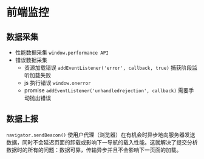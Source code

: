 # 前端监控

## 数据采集

- 性能数据采集 `window.performance API`
- 错误数据采集
  - 资源加载错误 `addEventListener('error', callback, true)` 捕获阶段监听加载失败
  - js 执行错误 `window.onerror`
  - promise `addEventListener('unhandledrejection', callback)` 需要手动抛出错误

## 数据上报

`navigator.sendBeacon()` 使用户代理（浏览器）在有机会时异步地向服务器发送数据，同时不会延迟页面的卸载或影响下一导航的载入性能。这就解决了提交分析数据时的所有的问题：数据可靠，传输异步并且不会影响下一页面的加载。
